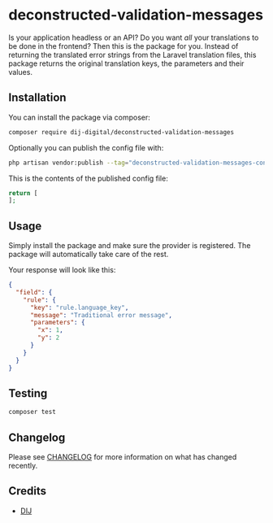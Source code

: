# deconstructed-validation-messages

Is your application headless or an API? Do you want *all* your translations to be done in the frontend? Then this is the package for you. Instead of returning the translated error strings from the Laravel translation files, this package returns the original translation keys, the parameters and their values.

## Installation

You can install the package via composer:

```bash
composer require dij-digital/deconstructed-validation-messages
```

Optionally you can publish the config file with:

```bash
php artisan vendor:publish --tag="deconstructed-validation-messages-config"
```

This is the contents of the published config file:

```php
return [
];
```

## Usage

Simply install the package and make sure the provider is registered. The package will automatically take care of the rest.

Your response will look like this:

```json
{
  "field": {
    "rule": {
      "key": "rule.language_key",
      "message": "Traditional error message",
      "parameters": {
        "x": 1,
        "y": 2
      }
    }
  }
}
```

## Testing

```bash
composer test
```

## Changelog

Please see [CHANGELOG](CHANGELOG.md) for more information on what has changed recently.

## Credits

- [DIJ](https://github.com/DIJ-Digital)
